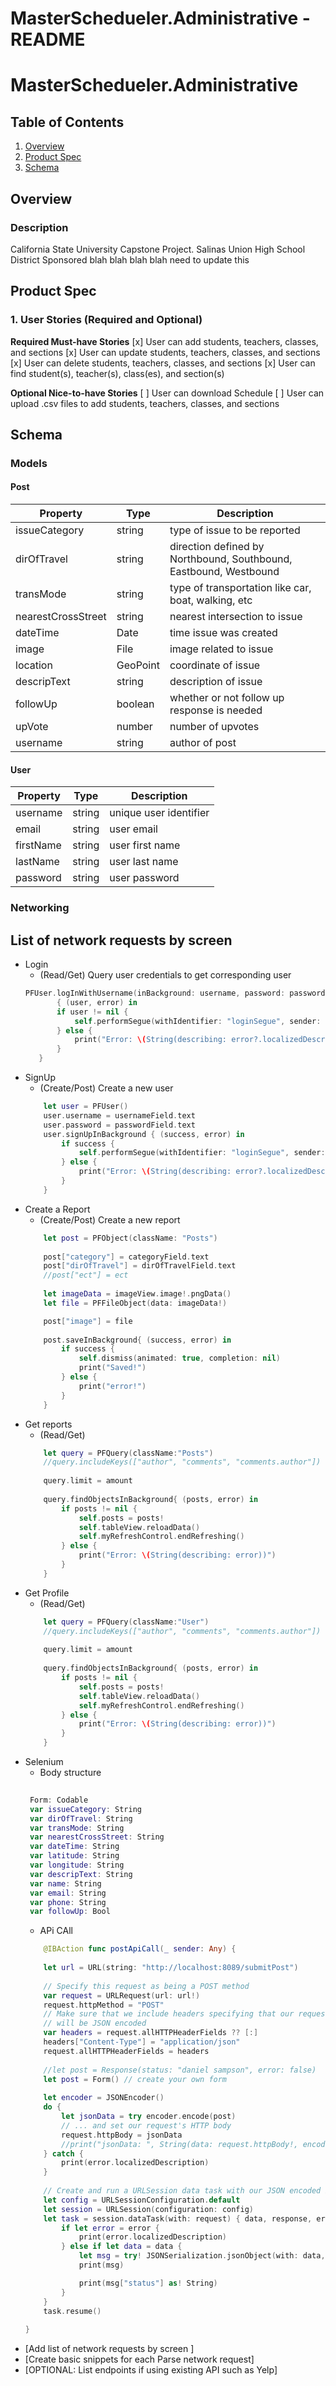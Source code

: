 MasterSchedueler.Administrative - README
===

# MasterSchedueler.Administrative

## Table of Contents
1. [Overview](#Overview)
2. [Product Spec](#Product-Spec)
3. [Schema](#Schema)

## Overview
### Description
California State University Capstone Project. Salinas Union High School District Sponsored 
blah blah blah blah need to update this

## Product Spec

### 1. User Stories (Required and Optional)

**Required Must-have Stories**
    [x] User can add students, teachers, classes, and sections
    [x] User can update students, teachers, classes, and sections
    [x] User can delete students, teachers, classes, and sections
    [x] User can find student(s), teacher(s), class(es), and section(s)

**Optional Nice-to-have Stories**
    [ ] User can download Schedule
    [ ] User can upload .csv files to add students, teachers, classes, and sections

## Schema 

### Models
#### Post
|Property|Type|Description|
|---|---|---|
|issueCategory|string|type of issue to be reported|
|dirOfTravel|string|direction defined by Northbound, Southbound, Eastbound, Westbound|
|transMode|string|type of transportation like car, boat, walking, etc  |
|nearestCrossStreet|string|nearest intersection to issue|
|dateTime|Date|time issue was created|
|image|File|image related to issue|
|location|GeoPoint|coordinate of issue|
|descripText|string|description of issue|
|followUp|boolean|whether or not follow up response is needed|
|upVote|number|number of upvotes|
|username|string|author of post|

#### User
|Property|Type|Description|
|---|---|---|
|username|string|unique user identifier|
|email|string|user email|
|firstName|string|user first name|
|lastName|string|user last name|
|password|string|user password|

### Networking
## List of network requests by screen
- Login 
    - (Read/Get) Query user credentials to get corresponding user
     ``` swift
     PFUser.logInWithUsername(inBackground: username, password: password)
            { (user, error) in
            if user != nil {
                self.performSegue(withIdentifier: "loginSegue", sender: nil)
            } else {
                print("Error: \(String(describing: error?.localizedDescription))")
            }
        }
    ```
- SignUp
    - (Create/Post) Create a new user
    ``` swift
        let user = PFUser()
        user.username = usernameField.text
        user.password = passwordField.text
        user.signUpInBackground { (success, error) in
            if success {
                self.performSegue(withIdentifier: "loginSegue", sender: nil)
            } else {
                print("Error: \(String(describing: error?.localizedDescription))")
            }
        }
    ```
- Create a Report
    - (Create/Post) Create a new report
    ``` swift
        let post = PFObject(className: "Posts")
        
        post["category"] = categoryField.text
        post["dirOfTravel"] = dirOfTravelField.text
        //post["ect"] = ect
        
        let imageData = imageView.image!.pngData()
        let file = PFFileObject(data: imageData!)

        post["image"] = file
        
        post.saveInBackground{ (success, error) in
            if success {
                self.dismiss(animated: true, completion: nil)
                print("Saved!")
            } else {
                print("error!")
            }
        }
    ```
- Get reports
    - (Read/Get)
    ``` swift
        let query = PFQuery(className:"Posts")
        //query.includeKeys(["author", "comments", "comments.author"])
        
        query.limit = amount
        
        query.findObjectsInBackground{ (posts, error) in
            if posts != nil {
                self.posts = posts!
                self.tableView.reloadData()
                self.myRefreshControl.endRefreshing()
            } else {
                print("Error: \(String(describing: error))")
            }
        }
    ```
- Get Profile
    - (Read/Get)
    ``` swift
        let query = PFQuery(className:"User")
        //query.includeKeys(["author", "comments", "comments.author"])
        
        query.limit = amount
        
        query.findObjectsInBackground{ (posts, error) in
            if posts != nil {
                self.posts = posts!
                self.tableView.reloadData()
                self.myRefreshControl.endRefreshing()
            } else {
                print("Error: \(String(describing: error))")
            }
        }
    ```
 - Selenium
     - Body structure
     ``` swift
         
      Form: Codable
      var issueCategory: String
      var dirOfTravel: String
      var transMode: String
      var nearestCrossStreet: String
      var dateTime: String
      var latitude: String
      var longitude: String
      var descripText: String
      var name: String
      var email: String
      var phone: String
      var followUp: Bool
    ```
    - APi CAll
    ``` swift
        @IBAction func postApiCall(_ sender: Any) {
        
        let url = URL(string: "http://localhost:8089/submitPost")
        
        // Specify this request as being a POST method
        var request = URLRequest(url: url!)
        request.httpMethod = "POST"
        // Make sure that we include headers specifying that our request's HTTP body
        // will be JSON encoded
        var headers = request.allHTTPHeaderFields ?? [:]
        headers["Content-Type"] = "application/json"
        request.allHTTPHeaderFields = headers
        
        //let post = Response(status: "daniel sampson", error: false)
        let post = Form() // create your own form
        
        let encoder = JSONEncoder()
        do {
            let jsonData = try encoder.encode(post)
            // ... and set our request's HTTP body
            request.httpBody = jsonData
            //print("jsonData: ", String(data: request.httpBody!, encoding: .utf8) ?? "no body data")
        } catch {
            print(error.localizedDescription)
        }
        
        // Create and run a URLSession data task with our JSON encoded POST request
        let config = URLSessionConfiguration.default
        let session = URLSession(configuration: config)
        let task = session.dataTask(with: request) { data, response, error in
            if let error = error {
                print(error.localizedDescription)
            } else if let data = data {
                let msg = try! JSONSerialization.jsonObject(with: data, options:[]) as! [String: Any]
                print(msg)

                print(msg["status"] as! String)
            }
        }
        task.resume()
        
    }
    ```
- [Add list of network requests by screen ]
- [Create basic snippets for each Parse network request]
- [OPTIONAL: List endpoints if using existing API such as Yelp]
